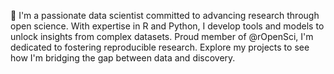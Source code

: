 👋 I'm a passionate data scientist committed to advancing research through open science. With expertise in R and Python, I develop tools and models to unlock insights from complex datasets. Proud member of @rOpenSci, I'm dedicated to fostering reproducible research. Explore my projects to see how I'm bridging the gap between data and discovery.
